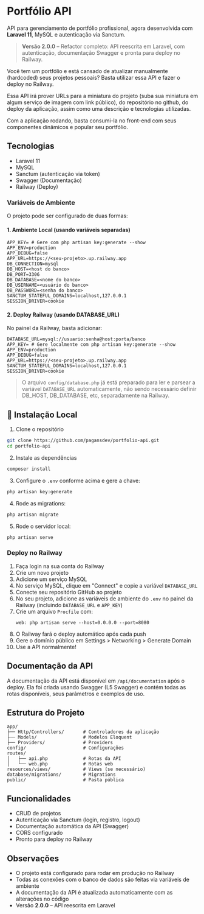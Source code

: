 # Portfólio API

API para gerenciamento de portfólio profissional, agora desenvolvida com **Laravel 11**, MySQL e autenticação via Sanctum.

> **Versão 2.0.0** – Refactor completo: API reescrita em Laravel, com autenticação, documentação Swagger e pronta para deploy no Railway.

Você tem um portfólio e está cansado de atualizar manualmente (hardcoded) seus projetos pessoais? Basta utilizar essa API e fazer o deploy no Railway.

Essa API irá prover URLs para a miniatura do projeto (suba sua miniatura em algum serviço de imagem com link público), do repositório no github, do deploy da aplicação, assim como uma descrição e tecnologias utilizadas.

Com a aplicação rodando, basta consumi-la no front-end com seus componentes dinâmicos e popular seu portfólio.

## Tecnologias

-   Laravel 11
-   MySQL
-   Sanctum (autenticação via token)
-   Swagger (Documentação)
-   Railway (Deploy)

### Variáveis de Ambiente

O projeto pode ser configurado de duas formas:

#### **1. Ambiente Local (usando variáveis separadas)**

```
APP_KEY= # Gere com php artisan key:generate --show
APP_ENV=production
APP_DEBUG=false
APP_URL=https://<seu-projeto>.up.railway.app
DB_CONNECTION=mysql
DB_HOST=<host do banco>
DB_PORT=3306
DB_DATABASE=<nome do banco>
DB_USERNAME=<usuário do banco>
DB_PASSWORD=<senha do banco>
SANCTUM_STATEFUL_DOMAINS=localhost,127.0.0.1
SESSION_DRIVER=cookie
```

#### **2. Deploy Railway (usando DATABASE_URL)**

No painel da Railway, basta adicionar:

```
DATABASE_URL=mysql://usuario:senha@host:porta/banco
APP_KEY= # Gere localmente com php artisan key:generate --show
APP_ENV=production
APP_DEBUG=false
APP_URL=https://<seu-projeto>.up.railway.app
SANCTUM_STATEFUL_DOMAINS=localhost,127.0.0.1
SESSION_DRIVER=cookie
```

> O arquivo `config/database.php` já está preparado para ler e parsear a variável `DATABASE_URL` automaticamente, não sendo necessário definir DB_HOST, DB_DATABASE, etc, separadamente na Railway.

## 🔧 Instalação Local

1. Clone o repositório

```bash
git clone https://github.com/pagansdev/portfolio-api.git
cd portfolio-api
```

2. Instale as dependências

```bash
composer install
```

3. Configure o `.env` conforme acima e gere a chave:

```bash
php artisan key:generate
```

4. Rode as migrations:

```bash
php artisan migrate
```

5. Rode o servidor local:

```bash
php artisan serve
```

### Deploy no Railway

1. Faça login na sua conta do Railway
2. Crie um novo projeto
3. Adicione um serviço MySQL
4. No serviço MySQL, clique em "Connect" e copie a variável `DATABASE_URL`
5. Conecte seu repositório GitHub ao projeto
6. No seu projeto, adicione as variáveis de ambiente do `.env` no painel da Railway (incluindo `DATABASE_URL` e `APP_KEY`)
7. Crie um arquivo `Procfile` com:
    ```
    web: php artisan serve --host=0.0.0.0 --port=8080
    ```
8. O Railway fará o deploy automático após cada push
9. Gere o domínio público em Settings > Networking > Generate Domain
10. Use a API normalmente!

## Documentação da API

A documentação da API está disponível em `/api/documentation` após o deploy. Ela foi criada usando Swagger (L5 Swagger) e contém todas as rotas disponíveis, seus parâmetros e exemplos de uso.

## Estrutura do Projeto

```
app/
├── Http/Controllers/       # Controladores da aplicação
├── Models/                 # Modelos Eloquent
├── Providers/              # Providers
config/                     # Configurações
routes/
│   ├── api.php             # Rotas da API
│   └── web.php             # Rotas web
resources/views/            # Views (se necessário)
database/migrations/        # Migrations
public/                     # Pasta pública
```

## Funcionalidades

-   CRUD de projetos
-   Autenticação via Sanctum (login, registro, logout)
-   Documentação automática da API (Swagger)
-   CORS configurado
-   Pronto para deploy no Railway

## Observações

-   O projeto está configurado para rodar em produção no Railway
-   Todas as conexões com o banco de dados são feitas via variáveis de ambiente
-   A documentação da API é atualizada automaticamente com as alterações no código
-   Versão **2.0.0** – API reescrita em Laravel
